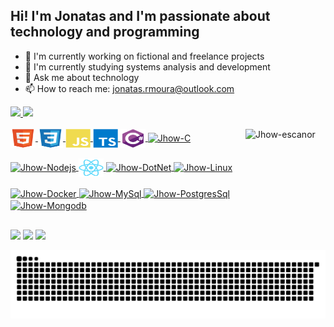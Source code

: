 ## Hi! I'm Jonatas and I'm passionate about technology and programming


- 🔭 I'm currently working on fictional and freelance projects
- 🌱 I'm currently studying systems analysis and development
- 💬 Ask me about technology
- 📫 How to reach me: jonatas.rmoura@outlook.com

 <div>
  <a href="https://github.com/jonatasrmoura">
  <img height="180em" src="https://github-readme-stats.vercel.app/api?username=jonatasrmoura&show_icons=true&theme=dracula&include_all_commits=true&count_private=true"/>
  <img height="180em" src="https://github-readme-stats.vercel.app/api/top-langs/?username=jonatasrmoura&layout=compact&langs_count=7&theme=dracula"/>
</div>
  
<div style="display: inline_block"><br>
   <img align="center" alt="Jhow-HTML" height="30" width="40" src="https://raw.githubusercontent.com/devicons/devicon/master/icons/html5/html5-original.svg">
  <img align="center" alt="Jhow-CSS" height="30" width="40" src="https://raw.githubusercontent.com/devicons/devicon/master/icons/css3/css3-original.svg">
  <img align="center" alt="Jhow-Js" height="30" width="40" src="https://raw.githubusercontent.com/devicons/devicon/master/icons/javascript/javascript-plain.svg">
  <img align="center" alt="Jhow-Ts" height="30" width="40" src="https://raw.githubusercontent.com/devicons/devicon/master/icons/typescript/typescript-plain.svg">
  <img align="center" alt="Jhow-Csharp" height="30" width="40" src="https://raw.githubusercontent.com/devicons/devicon/master/icons/csharp/csharp-original.svg">
  <img align="center" alt="Jhow-C" height="30" width="40" src="https://cdn.jsdelivr.net/gh/devicons/devicon/icons/c/c-original.svg">
  
  <img align="right" alt="Jhow-escanor" height="148" width="128" src="https://i.pinimg.com/564x/cb/1f/fb/cb1ffbf9551927decfc1fc2bc73412ed.jpg">
</div>
<div style="display: inline_block"><br>
   <img align="center" alt="Jhow-Nodejs" height="30" width="40" src="https://cdn.jsdelivr.net/gh/devicons/devicon/icons/nodejs/nodejs-original.svg">
   <img align="center" alt="Jhow-React" height="30" width="40" src="https://raw.githubusercontent.com/devicons/devicon/master/icons/react/react-original.svg">
   <img align="center" alt="Jhow-DotNet" height="30" width="40" src="https://cdn.jsdelivr.net/gh/devicons/devicon/icons/dot-net/dot-net-original.svg">
   <img align="center" alt="Jhow-Linux" height="30" width="40" src="https://cdn.jsdelivr.net/gh/devicons/devicon/icons/linux/linux-original.svg">
</div>
</div>
<div style="display: inline_block"><br>
   <img align="center" alt="Jhow-Docker" height="30" width="40" src="https://cdn.jsdelivr.net/gh/devicons/devicon/icons/docker/docker-original-wordmark.svg">
   <img align="center" alt="Jhow-MySql" height="30" width="40" src="https://cdn.jsdelivr.net/gh/devicons/devicon/icons/mysql/mysql-original-wordmark.svg">
   <img align="center" alt="Jhow-PostgresSql" height="30" width="40" src="https://cdn.jsdelivr.net/gh/devicons/devicon/icons/postgresql/postgresql-original.svg">
   <img align="center" alt="Jhow-Mongodb" height="30" width="40" src="https://cdn.jsdelivr.net/gh/devicons/devicon/icons/mongodb/mongodb-original-wordmark.svg">
</div>

##

<div> 
 <a href = "mailto:jonatas.rmoura@outlook.com"><img src="https://img.shields.io/badge/Microsoft_Outlook-0078D4?style=for-the-badge&logo=microsoft-outlook&logoColor=white" target="_blank"></a>
  <a href = "mailto:jonatasrosa04@gmail.com"><img src="https://img.shields.io/badge/-Gmail-%23333?style=for-the-badge&logo=gmail&logoColor=white" target="_blank"></a>
  <a href="https://www.linkedin.com/in/jonatas-rosa-moura-235574193" target="_blank"><img src="https://img.shields.io/badge/-LinkedIn-%230077B5?style=for-the-badge&logo=linkedin&logoColor=white" target="_blank"></a>
 
  ![Snake animation](https://github.com/jonatasrmoura/jonatasrmoura/blob/output/github-contribution-grid-snake.svg)
 
</div>
